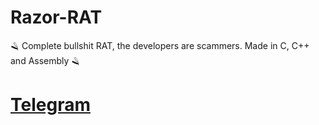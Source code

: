 # Razor-RAT
🪒 Complete bullshit RAT, the developers are scammers. Made in C, C++ and Assembly 🪒
# [Telegram](https://t.me/SmokeLoaders)
